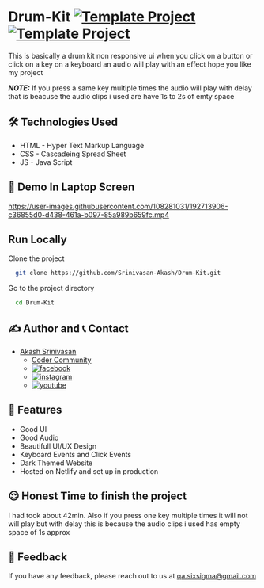 # Drum-Kit [![Template Project](https://img.shields.io/badge/Web-App-red)](http://www.gnu.org/licenses/agpl-3.0) [![Template Project](https://img.shields.io/badge/Technologies%20-HTML%2FCSS%2FJS-brightgreen)](http://www.gnu.org/licenses/agpl-3.0)

This is basically a drum kit non responsive ui when you click on a button or click on a key on a keyboard an audio will play with an effect hope you like my project

***NOTE:*** If you press a same key multiple times the audio will play with delay that is beacuse the audio clips i used are have 1s to 2s of emty space

## 🛠 Technologies Used
  - HTML - Hyper Text Markup Language
  - CSS - Cascadeing Spread Sheet
  - JS - Java Script

## 🚩 Demo In Laptop Screen


https://user-images.githubusercontent.com/108281031/192713906-c36855d0-d438-461a-b097-85a989b659fc.mp4

## Run Locally

Clone the project

```bash
  git clone https://github.com/Srinivasan-Akash/Drum-Kit.git
```

Go to the project directory

```bash
  cd Drum-Kit
```
## ✍️ Author and 📞 Contact
- [Akash Srinivasan](https://www.github.com/octokatherine)
    - [Coder Community](https://web.codercommunity.io/user/62d568cb998d86c8883a2766?tab=posts)
    - [![facebook](https://img.shields.io/badge/Facebook-0A66C2?style=for-the-badge&logo=facebook&logoColor=white)](https://www.facebook.com/profile.php?id=100083429257499)
    - [![instagram](https://img.shields.io/badge/Instagram-0A66C2?style=for-the-badge&logo=instagram&logoColor=white)](https://www.instagram.com/akash_prashanthi/)
    - [![youtube](https://img.shields.io/badge/YouTube-ff0000?style=for-the-badge&logo=youtube&logoColor=white)](https://www.youtube.com/channel/UCAv1QdzDgV6MjA60CRtfkIg)

## 📝 Features

- Good UI
- Good Audio
- Beautifull UI/UX Design
- Keyboard Events and Click Events
- Dark Themed Website
- Hosted on Netlify and set up in production

## 😌 Honest Time to finish the project
I had took about 42min. Also if you press one key multiple times it will not will play but with delay this is because the audio clips i used has empty space of 1s approx

## 👀 Feedback
If you have any feedback, please reach out to us at qa.sixsigma@gmail.com
